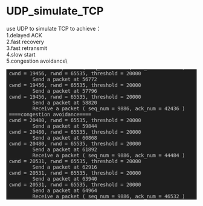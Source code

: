 # UDP_simulate_TCP
use UDP to simulate TCP to achieve：\
1.delayed ACK\
2.fast recovery\
3.fast retransmit\
4.slow start\
5.congestion avoidance\

<img src = "https://github.com/LiMinChu914/UDP_simulate_TCP/blob/main/lib/Readme_picture.png">
